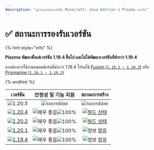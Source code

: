 ```yaml
---
description: "ดูรายละเอียดเวอร์ชัน Minecraft: Java Edition ที่ Plazma รองรับ"
---
```


# ✅ สถานะการรองรับเวอร์ชัน

{% hint style="info" %}

**Plazma พัฒนาตั้งแต่เวอร์ชัน 1.19.4 ขึ้นไป และไม่ได้พัฒนาเวอร์ชันที่ต่ำกว่า 1.19.4**

หากต้องการใช้งานแพลตฟอร์มที่ต่ำกว่า 1.19.4 โปรดใช้ [Fusion (`1.19.2 ~ 1.19.3`)](https://github.com/RuinedTechnologyUnify/Fusion) หรือ [Prismarine (`1.18.1 ~ 1.19.2`)](https://github.com/PrismarineTeam/Prismarine)

{% endhint %}

[wtr]: https://badge.plazmamc.org/0/릴리스%20대기중

[ukn]: https://badge.plazmamc.org/0/정보%20없음

[vgd]: https://badge.plazmamc.org/1/매우%20좋음

[100]: https://badge.plazmamc.org/percent/100

|                                      เวอร์ชัน                                     |     안정성    및    기능 지원     |                                          สถานะการสร้าง                                         |
| :-------------------------------------------------------------------------------: | :-----------------------: | :--------------------------------------------------------------------------------------------: |
|                   ![1.20.5](https://badge.plazmamc.org/0/1.20.5)                  |     ![รอการปล่อย][wtr]    |                                       ![รอการปล่อย][wtr]                                       |
| [![1.20.4](https://badge.plazmamc.org/2/1.20.4)](https://git.plazmamc.org/1.20.4) | ![매우 좋음][vgd]![100%][100] | [![빌드 상태](https://build.plazmamc.org/1.20.4)](https://build.plazmamc.org/1.20.4?redirect=true) |
| [![1.20.2](https://badge.plazmamc.org/6/1.20.2)](https://git.plazmamc.org/1.20.2) | ![매우 좋음][vgd]![100%][100] | [![빌드 상태](https://build.plazmamc.org/1.20.2)](https://build.plazmamc.org/1.20.2?redirect=true) |
| [![1.20.1](https://badge.plazmamc.org/4/1.20.1)](https://git.plazmamc.org/1.20.1) | ![매우 좋음][vgd]![100%][100] |                                          ![정보 없음][ukn]                                         |
| [![1.19.4](https://badge.plazmamc.org/4/1.19.4)](https://git.plazmamc.org/1.19.4) | ![매우 좋음][vgd]![100%][100] |                                          ![정보 없음][ukn]                                         |
